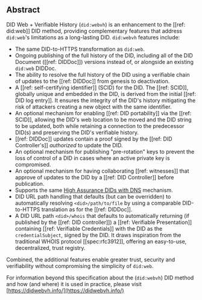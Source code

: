 ## Abstract

DID Web + Verifiable History (`did:webvh`) is an enhancement to the [[ref: did:web]] DID method,
providing complementary features that address `did:web`'s
limitations as a long-lasting DID. `did:webvh` features include:

- The same DID-to-HTTPS transformation as `did:web`.
- Ongoing publishing of the full history of the DID, including all of the DID
  Document ([[ref: DIDDoc]]) versions instead of, or alongside an existing
  `did:web` DIDDoc.
- The ability to resolve the full history of the DID using a verifiable chain of
  updates to the [[ref: DIDDoc]] from genesis to deactivation.
- A [[ref: self-certifying identifier]] (SCID) for the DID. The [[ref: SCID]], globally unique and
  embedded in the DID, is derived from the initial [[ref: DID log entry]]. It ensures the integrity
  of the DID's history mitigating the risk of attackers creating a new object with
  the same identifier.
- An optional mechanism for enabling [[ref: DID portability]] via the [[ref: SCID]], allowing
  the DID's web location to be moved and the DID string to be updated, both while retaining
  a connection to the predecessor DID(s) and preserving the DID's verifiable history.
- [[ref: DIDDoc]] updates contain a proof signed by the [[ref: DID Controller's]] *authorized* to
  update the DID.
- An optional mechanism for publishing "pre-rotation" keys to prevent the loss of
  control of a DID in cases where an active private key is compromised.
- An optional mechanism for having collaborating [[ref: witnesses]]
  that approve of updates to the DID by a [[ref: DID Controller]] before publication.
- Supports the same [High Assurance DIDs with DNS] mechanism.
- DID URL path handling that defaults (but can be overridden) to automatically
  resolving `<did>/path/to/file` by using a comparable DID-to-HTTPS translation
  as for the [[ref: DIDDoc]].
- A DID URL path `<did>/whois` that defaults to automatically returning (if
  published by the [[ref: DID controller]]) a [[ref: Verifiable Presentation]]
  containing [[ref: Verifiable Credentials]] with the DID as the
  `credentialSubject`, signed by the DID. It draws inspiration from the
  traditional WHOIS protocol [[spec:rfc3912]], offering an easy-to-use,
  decentralized, trust registry.

[High Assurance DIDs with DNS]: https://datatracker.ietf.org/doc/draft-carter-high-assurance-dids-with-dns/

Combined, the additional features enable greater trust, security and verifiability without
compromising the simplicity of `did:web`.

For information beyond this specification about the (`did:webvh`) DID method and how (and
where) it is used in practice, please visit
[https://didwebvh.info/](https://didwebvh.info/)
